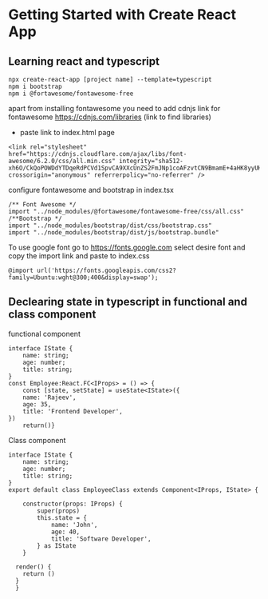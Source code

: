 # Getting Started with Create React App 
## Learning react and typescript

```script
npx create-react-app [project name] --template=typescript
npm i bootstrap 
npm i @fortawesome/fontawesome-free
```
apart from installing fontawesome you need to add cdnjs link for fontawesome
https://cdnjs.com/libraries (link to find libraries)

- paste link to index.html page 
```script
<link rel="stylesheet" href="https://cdnjs.cloudflare.com/ajax/libs/font-awesome/6.2.0/css/all.min.css" integrity="sha512-xh6O/CkQoPOWDdYTDqeRdPCVd1SpvCA9XXcUnZS2FmJNp1coAFzvtCN9BmamE+4aHK8yyUHUSCcJHgXloTyT2A==" crossorigin="anonymous" referrerpolicy="no-referrer" />
```
configure fontawesome and bootstrap in index.tsx
```script
/** Font Awesome */
import "../node_modules/@fortawesome/fontawesome-free/css/all.css"
/**Bootstrap */
import "../node_modules/bootstrap/dist/css/bootstrap.css"
import "../node_modules/bootstrap/dist/js/bootstrap.bundle"
```

To use google font go to https://fonts.google.com
select desire font and copy the import link and paste to index.css
```script
@import url('https://fonts.googleapis.com/css2?family=Ubuntu:wght@300;400&display=swap');
```
## Declearing state in typescript in functional and class component
functional component
```script
interface IState {
    name: string;
    age: number;
    title: string;
}
const Employee:React.FC<IProps> = () => {
    const [state, setState] = useState<IState>({
    name: 'Rajeev',
    age: 35,
    title: 'Frontend Developer',
})
    return()}
```
Class component
```script
interface IState {
    name: string;
    age: number;
    title: string;
}
export default class EmployeeClass extends Component<IProps, IState> {

    constructor(props: IProps) {
        super(props)
        this.state = {
            name: 'John',
            age: 40,
            title: 'Software Developer',
        } as IState
    }

  render() { 
    return ()
  }
  }
```